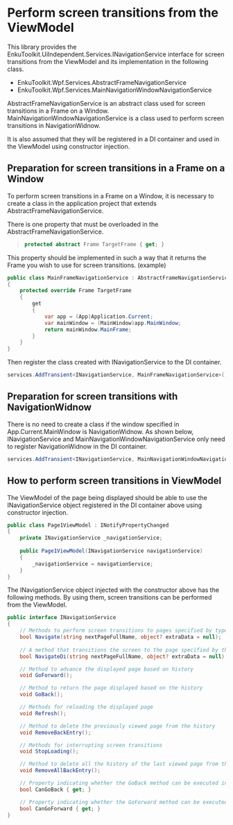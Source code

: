 # Perform screen transitions from the ViewModel

This library provides the EnkuToolkit.UiIndependent.Services.INavigationService interface for screen transitions from the ViewModel and its implementation in the following class.

- EnkuToolkit.Wpf.Services.AbstractFrameNavigationService
- EnkuToolkit.Wpf.Services.MainNavigationWindowNavigationService

AbstractFrameNavigationService is an abstract class used for screen transitions in a Frame on a Window.
MainNavigationWindowNavigationService is a class used to perform screen transitions in NavigationWidnow.

It is also assumed that they will be registered in a DI container and used in the ViewModel using constructor injection.

## Preparation for screen transitions in a Frame on a Window

To perform screen transitions in a Frame on a Window, it is necessary to create a class in the application project that extends AbstractFrameNavigationService.

There is one property that must be overloaded in the AbstractFrameNavigationService.

> ```c#
> protected abstract Frame TargetFrame { get; }
> ```

This property should be implemented in such a way that it returns the Frame you wish to use for screen transitions.
(example)

```c#
public class MainFrameNavigationService : AbstractFrameNavigationService
{
	protected override Frame TargetFrame
    {
        get
        {
            var app = (App)Application.Current;
            var mainWindow = (MainWindow)app.MainWindow;
            return mainWindow.MainFrame;
        }
	}
}
```

Then register the class created with INavigationService to the DI container.

```c#
services.AddTransient<INavigationService, MainFrameNavigationService>();
```

## Preparation for screen transitions with NavigationWidnow

There is no need to create a class if the window specified in App.Current.MainWindow is NavigationWidnow.
As shown below, INavigationService and MainNavigationWindowNavigationService only need to register NavigationWidnow in the DI container.

```c#
services.AddTransient<INavigationService, MainNavigationWindowNavigationService>();
```

## How to perform screen transitions in ViewModel

The ViewModel of the page being displayed should be able to use the INavigationService object registered in the DI container above using constructor injection.

```c#
public class Page1ViewModel : INotifyPropertyChanged
{
    private INavigationService _navigationService;
    
    public Page1ViewModel(INavigationService navigationService)
    {
        _navigationService = navigationService;
    }
}
```

The INavigationService object injected with the constructor above has the following methods.
By using them, screen transitions can be performed from the ViewModel.

```c#
public interface INavigationService
{
    // Methods to perform screen transitions to pages specified by type name including namespace
    bool Navigate(string nextPageFullName, object? extraData = null);
    
    // A method that transitions the screen to the page specified by the type name including the namespace; unlike the Navigate method, the object of the destination page is generated from the DI container
    bool NavigateDi(string nextPageFullName, object? extraData = null);

    // Method to advance the displayed page based on history
    void GoForward();

    // Method to return the page displayed based on the history
    void GoBack();

    // Methods for reloading the displayed page
    void Refresh();

    // Method to delete the previously viewed page from the history
    void RemoveBackEntry();

    // Methods for interrupting screen transitions
    void StopLoading();

    // Method to delete all the history of the last viewed page from the history
    void RemoveAllBackEntry();

    // Property indicating whether the GoBack method can be executed in the Frame or NavigationWindow to which the screen transition is targeted.
    bool CanGoBack { get; }

    // Property indicating whether the GoForward method can be executed in the Frame or NavigationWindow to which the screen transition is targeted.
    bool CanGoForward { get; }
}
```

